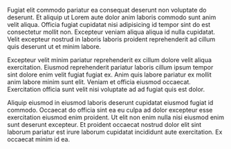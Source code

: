Fugiat elit commodo pariatur ea consequat deserunt non voluptate do deserunt. Et aliquip ut Lorem aute dolor anim laboris commodo sunt anim velit aliqua. Officia fugiat cupidatat nisi adipisicing id tempor sint do est consectetur mollit non. Excepteur veniam aliqua aliqua id nulla cupidatat. Velit excepteur nostrud in laboris laboris proident reprehenderit ad cillum quis deserunt ut et minim labore.

Excepteur velit minim pariatur reprehenderit ex cillum dolore velit aliqua exercitation. Eiusmod reprehenderit pariatur laboris cillum ipsum tempor sint dolore enim velit fugiat fugiat ex. Anim quis labore pariatur ex mollit anim labore minim sunt elit. Veniam et officia eiusmod occaecat. Exercitation officia sunt velit nisi voluptate ad ad fugiat quis est dolor.

Aliquip eiusmod in eiusmod laboris deserunt cupidatat eiusmod fugiat id commodo. Occaecat do officia sint ea eu culpa ad dolor excepteur esse exercitation eiusmod enim proident. Ut elit non enim nulla nisi eiusmod enim sunt deserunt excepteur. Et proident occaecat nostrud dolor elit sint laborum pariatur est irure laborum cupidatat incididunt aute exercitation. Ex occaecat minim id ea.